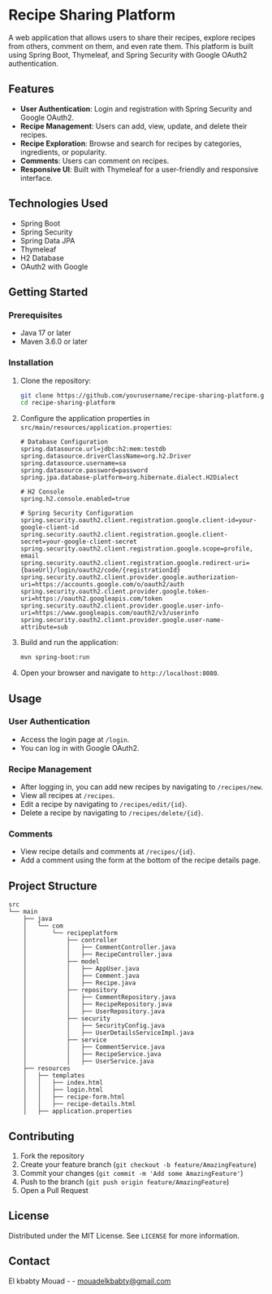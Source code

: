 
# Recipe Sharing Platform

A web application that allows users to share their recipes, explore recipes from others, comment on them, and even rate them. This platform is built using Spring Boot, Thymeleaf, and Spring Security with Google OAuth2 authentication.

## Features

- **User Authentication**: Login and registration with Spring Security and Google OAuth2.
- **Recipe Management**: Users can add, view, update, and delete their recipes.
- **Recipe Exploration**: Browse and search for recipes by categories, ingredients, or popularity.
- **Comments**: Users can comment on recipes.
- **Responsive UI**: Built with Thymeleaf for a user-friendly and responsive interface.

## Technologies Used

- Spring Boot
- Spring Security
- Spring Data JPA
- Thymeleaf
- H2 Database 
- OAuth2 with Google

## Getting Started

### Prerequisites

- Java 17 or later
- Maven 3.6.0 or later

### Installation

1. Clone the repository:
    ```sh
    git clone https://github.com/yourusername/recipe-sharing-platform.git
    cd recipe-sharing-platform
    ```

2. Configure the application properties in `src/main/resources/application.properties`:
    ```properties
    # Database Configuration
    spring.datasource.url=jdbc:h2:mem:testdb
    spring.datasource.driverClassName=org.h2.Driver
    spring.datasource.username=sa
    spring.datasource.password=password
    spring.jpa.database-platform=org.hibernate.dialect.H2Dialect

    # H2 Console
    spring.h2.console.enabled=true

    # Spring Security Configuration
    spring.security.oauth2.client.registration.google.client-id=your-google-client-id
    spring.security.oauth2.client.registration.google.client-secret=your-google-client-secret
    spring.security.oauth2.client.registration.google.scope=profile, email
    spring.security.oauth2.client.registration.google.redirect-uri={baseUrl}/login/oauth2/code/{registrationId}
    spring.security.oauth2.client.provider.google.authorization-uri=https://accounts.google.com/o/oauth2/auth
    spring.security.oauth2.client.provider.google.token-uri=https://oauth2.googleapis.com/token
    spring.security.oauth2.client.provider.google.user-info-uri=https://www.googleapis.com/oauth2/v3/userinfo
    spring.security.oauth2.client.provider.google.user-name-attribute=sub
    ```

3. Build and run the application:
    ```sh
    mvn spring-boot:run
    ```

4. Open your browser and navigate to `http://localhost:8080`.

## Usage

### User Authentication

- Access the login page at `/login`.
- You can log in with Google OAuth2.

### Recipe Management

- After logging in, you can add new recipes by navigating to `/recipes/new`.
- View all recipes at `/recipes`.
- Edit a recipe by navigating to `/recipes/edit/{id}`.
- Delete a recipe by navigating to `/recipes/delete/{id}`.

### Comments

- View recipe details and comments at `/recipes/{id}`.
- Add a comment using the form at the bottom of the recipe details page.

## Project Structure

```
src
└── main
    ├── java
    │   └── com
    │       └── recipeplatform
    │           ├── controller
    │           │   ├── CommentController.java
    │           │   ├── RecipeController.java
    │           ├── model
    │           │   ├── AppUser.java
    │           │   ├── Comment.java
    │           │   ├── Recipe.java
    │           ├── repository
    │           │   ├── CommentRepository.java
    │           │   ├── RecipeRepository.java
    │           │   ├── UserRepository.java
    │           ├── security
    │           │   ├── SecurityConfig.java
    │           │   ├── UserDetailsServiceImpl.java
    │           ├── service
    │           │   ├── CommentService.java
    │           │   ├── RecipeService.java
    │           │   ├── UserService.java
    ├── resources
    │   ├── templates
    │   │   ├── index.html
    │   │   ├── login.html
    │   │   ├── recipe-form.html
    │   │   ├── recipe-details.html
    │   ├── application.properties
```

## Contributing

1. Fork the repository
2. Create your feature branch (`git checkout -b feature/AmazingFeature`)
3. Commit your changes (`git commit -m 'Add some AmazingFeature'`)
4. Push to the branch (`git push origin feature/AmazingFeature`)
5. Open a Pull Request

## License

Distributed under the MIT License. See `LICENSE` for more information.

## Contact

El kbabty Mouad -  - mouadelkbabty@gmail.com


